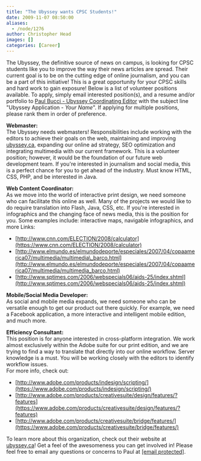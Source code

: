 ```yaml
---
title: "The Ubyssey wants CPSC Students!"
date: 2009-11-07 08:50:00
aliases:
  - /node/1276
author: Christopher Head
images: []
categories: [Career]
---
```


The Ubyssey, the definitive source of news on campus, is looking for CPSC students like you to improve the way their news articles are spread. Their current goal is to be on the cutting edge of online journalism, and you can be a part of this initiative! This is a great opportunity for your CPSC skills and hard work to gain exposure! Below is a list of volunteer positions available. To apply, simply email interested position(s), and a resume and/or portfolio to [Paul Bucci - Ubyssey Coordinating Editor](/cdn-cgi/l/email-protection#50333f3f2234393e3124393e3710253229232335297e3331) with the subject line "Ubyssey Application - _Your Name_". If applying for multiple positions, please rank them in order of preference.

**Webmaster:** \
The Ubyssey needs webmasters! Responsibilities include working with the editors to achieve their goals on the web, maintaining and improving [ubyssey.ca](http://ubyssey.ca), expanding our online ad strategy, SEO optimization and integrating multimedia with our current framework. This is a volunteer position; however, it would be the foundation of our future web development team. If you're interested in journalism and social media, this is a perfect chance for you to get ahead of the industry. Must know HTML, CSS, PHP, and be interested in Java.

**Web Content Coordinator:** \
As we move into the world of interactive print design, we need someone who can facilitate this online as well. Many of the projects we would like to do require translation into Flash, Java, CSS, etc. If you're interested in infographics and the changing face of news media, this is the position for you. Some examples include: interactive maps, navigable infographics, and more
Links:
- [http://www.cnn.com/ELECTION/2008/calculator](https://www.cnn.com/ELECTION/2008/calculator)
- [http://www.elmundo.es/elmundodeporte/especiales/2007/04/copaamerica07/multimedia/multimedia\_barco.html](http://www.elmundo.es/elmundodeporte/especiales/2007/04/copaamerica07/multimedia/multimedia_barco.html)
- [http://www.sptimes.com/2006/webspecials06/aids-25/index.shtml](http://www.sptimes.com/2006/webspecials06/aids-25/index.shtml)

**Mobile/Social Media Developer:** \
As social and mobile media expands, we need someone who can be versatile enough to get our product out there quickly. For example, we need a Facebook application, a more interactive and intelligent mobile edition, and much more.

**Efficiency Consultant:** \
This position is for anyone interested in cross-platform integration. We work almost exclusively within the Adobe suite for our print edition, and we are trying to find a way to translate that directly into our online workflow. Server knowledge is a must. You will be working closely with the editors to identify workflow issues. \
For more info, check out:
- [http://www.adobe.com/products/indesign/scripting/](https://www.adobe.com/products/indesign/scripting/)
- [http://www.adobe.com/products/creativesuite/design/features/?features](https://www.adobe.com/products/creativesuite/design/features/?features)
- [http://www.adobe.com/products/creativesuite/bridge/features/](https://www.adobe.com/products/creativesuite/bridge/features/)

To learn more about this organization, check out their website at [ubyssey.ca](http://ubyssey.ca)! Get a feel of the awesomeness you can get involved in! Please feel free to email any questions or concerns to Paul at [\[email protected\]](/cdn-cgi/l/email-protection#1675797964727f7877627f78715663746f6565736f387577).
